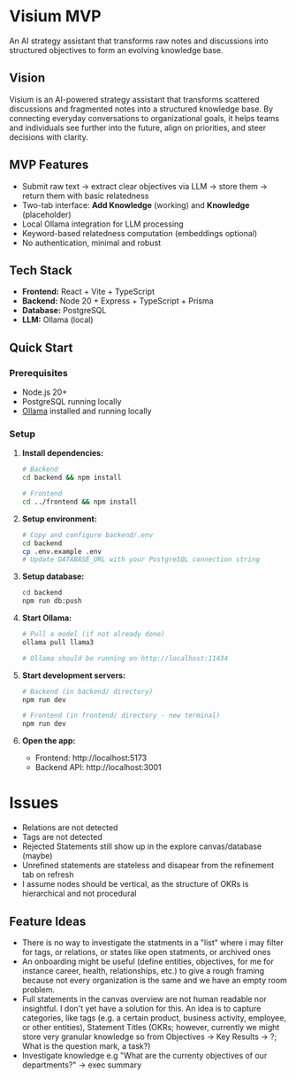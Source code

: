 # Visium MVP

An AI strategy assistant that transforms raw notes and discussions into structured objectives to form an evolving knowledge base.

## Vision

Visium is an AI-powered strategy assistant that transforms scattered discussions and fragmented notes into a structured knowledge base. By connecting everyday conversations to organizational goals, it helps teams and individuals see further into the future, align on priorities, and steer decisions with clarity.

## MVP Features

- Submit raw text → extract clear objectives via LLM → store them → return them with basic relatedness
- Two-tab interface: **Add Knowledge** (working) and **Knowledge** (placeholder)
- Local Ollama integration for LLM processing
- Keyword-based relatedness computation (embeddings optional)
- No authentication, minimal and robust

## Tech Stack

- **Frontend:** React + Vite + TypeScript
- **Backend:** Node 20 + Express + TypeScript + Prisma
- **Database:** PostgreSQL
- **LLM:** Ollama (local)

## Quick Start

### Prerequisites

- Node.js 20+
- PostgreSQL running locally
- [Ollama](https://ollama.ai/) installed and running locally

### Setup

1. **Install dependencies:**
   ```bash
   # Backend
   cd backend && npm install
   
   # Frontend
   cd ../frontend && npm install
   ```

2. **Setup environment:**
   ```bash
   # Copy and configure backend/.env
   cd backend
   cp .env.example .env
   # Update DATABASE_URL with your PostgreSQL connection string
   ```

3. **Setup database:**
   ```bash
   cd backend
   npm run db:push
   ```

4. **Start Ollama:**
   ```bash
   # Pull a model (if not already done)
   ollama pull llama3
   
   # Ollama should be running on http://localhost:11434
   ```

5. **Start development servers:**
   ```bash
   # Backend (in backend/ directory)
   npm run dev
   
   # Frontend (in frontend/ directory - new terminal)
   npm run dev
   ```

6. **Open the app:**
   - Frontend: http://localhost:5173
   - Backend API: http://localhost:3001

# Issues

- Relations are not detected
- Tags are not detected
- Rejected Statements still show up in the explore canvas/database (maybe)
- Unrefined statements are stateless and disapear from the refinement tab on refresh
- I assume nodes should be vertical, as the structure of OKRs is hierarchical and not procedural

## Feature Ideas
- There is no way to investigate the statments in a "list" where i may filter for tags, or relations, or states like open statments, or archived ones
- An onboarding might be useful (define entities, objectives, for me for instance career, health, relationships, etc.) to give a rough framing because not every organization is the same and we have an empty room problem.
- Full statements in the canvas overview are not human readable nor insightful. I don't yet have a solution for this. An idea is to capture categories, like tags (e.g. a certain product, business activity, employee, or other entities), Statement Titles (OKRs; however, currently we might store very granular knowledge so from Objectives -> Key Results -> ?; What is the question mark, a task?)
- Investigate knowledge e.g "What are the currenty objectives of our departments?" -> exec summary